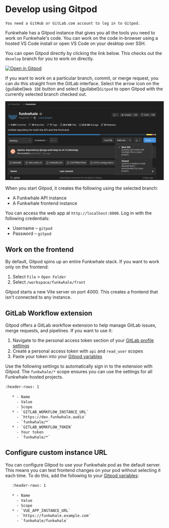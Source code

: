 # Develop using Gitpod

```{note}
You need a GitHub or GitLab.com account to log in to Gitpod.
```

Funkwhale has a Gitpod instance that gives you all the tools you need to work on Funkwhale's code. You can work on the code in-browser using a hosted VS Code install or open VS Code on your desktop over SSH.

You can open Gitpod directly by clicking the link below. This checks out the `develop` branch for you to work on directly.

[![Open in Gitpod](https://gitpod.io/button/open-in-gitpod.svg)](https://gitpod.io/#https://dev.funkwhale.audio/funkwhale/funkwhale)

If you want to work on a particular branch, commit, or merge request, you can do this straight from the GitLab interface. Select the arrow icon on the {guilabel}`Web IDE` button and select {guilabel}`Gitpod` to open Gitpod with the currently selected branch checked out.

![Select Gitpod as the default web IDE](./gitpod-select-gitpod-in-gitlab.png)

When you start Gitpod, it creates the following using the selected branch:

- A Funkwhale API instance
- A Funkwhale frontend instance

You can access the web app at `http://localhost:8000`. Log in with the following credentials:

- Username – `gitpod`
- Password – `gitpod`

## Work on the frontend

By default, Gitpod spins up an entire Funkwhale stack. If you want to work only on the frontend:

1. Select `File` > `Open Folder`
2. Select `/workspace/funkwhale/front`

Gitpod starts a new Vite server on port 4000. This creates a frontend that isn't connected to any instance.

## GitLab Workflow extension

Gitpod offers a GitLab workflow extension to help manage GitLab issues, merge requests, and pipelines. If you want to use it:

1. Navigate to the personal access token section of your [GitLab profile settings](https://dev.funkwhale.audio/-/profile/personal_access_tokens)
2. Create a personal access token with `api` and `read_user` scopes
3. Paste your token into your [Gitpod variables](https://gitpod.io/variables)

Use the following settings to automatically sign in to the extension with Gitpod. The `funkwhale/*` scope ensures you can use the settings for all Funkwhale-hosted projects.

```{list-table} Environment variables
:header-rows: 1

   * - Name
     - Value
     - Scope
   * - `GITLAB_WORKFLOW_INSTANCE_URL`
     - `https://dev.funkwhale.audio`
     - `funkwhale/*`
   * - `GITLAB_WORKFLOW_TOKEN`
     - Your token
     - `funkwhale/*`
```

## Configure custom instance URL

You can configure Gitpod to use your Funkwhale pod as the default server. This means you can test frontend changes on your pod without selecting it each time. To do this, add the following to your [Gitpod variables](https://gitpod.io/variables):

```{list-table} Environment variables
   :header-rows: 1

   * - Name
     - Value
     - Scope
   * - `VUE_APP_INSTANCE_URL`
     - `https://funkwhale.example.com`
     - `funkwhale/funkwhale`
```
